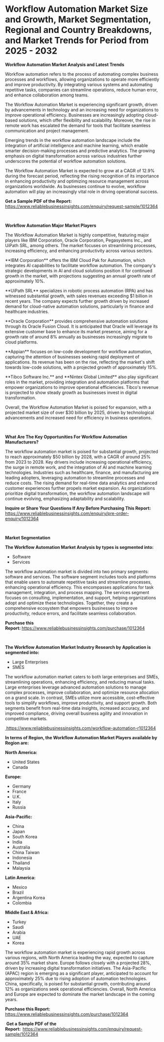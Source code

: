 <p><h1>Workflow Automation Market Size and Growth, Market Segmentation, Regional and Country Breakdowns, and Market Trends for Period from 2025 -  2032</h1></p><p><strong>Workflow Automation Market Analysis and Latest Trends</strong></p>
<p><p>Workflow automation refers to the process of automating complex business processes and workflows, allowing organizations to operate more efficiently and improve productivity. By integrating various systems and automating repetitive tasks, companies can streamline operations, reduce human error, and enhance collaboration among teams.</p><p>The Workflow Automation Market is experiencing significant growth, driven by advancements in technology and an increasing need for organizations to improve operational efficiency. Businesses are increasingly adopting cloud-based solutions, which offer flexibility and scalability. Moreover, the rise in remote work has escalated the demand for tools that facilitate seamless communication and project management.</p><p>Emerging trends in the workflow automation landscape include the integration of artificial intelligence and machine learning, which enable smarter decision-making processes and predictive analytics. The growing emphasis on digital transformation across various industries further underscores the potential of workflow automation solutions. </p><p>The Workflow Automation Market is expected to grow at a CAGR of 12.9% during the forecast period, reflecting the rising recognition of its importance in enhancing productivity and optimizing resource management across organizations worldwide. As businesses continue to evolve, workflow automation will play an increasingly vital role in driving operational success.</p></p>
<p><strong>Get a Sample PDF of the Report:&nbsp;</strong> <a href="https://www.reliablebusinessinsights.com/enquiry/request-sample/1012364?utm_campaign=3310&utm_medium=2&utm_source=Github&utm_content=ia&utm_term=17042025&utm_id=workflow-automation">https://www.reliablebusinessinsights.com/enquiry/request-sample/1012364</a></p>
<p>&nbsp;</p>
<p><strong>Workflow Automation Major Market Players</strong></p>
<p><p>The Workflow Automation Market is highly competitive, featuring major players like IBM Corporation, Oracle Corporation, Pegasystems Inc., and UiPath SRL, among others. The market focuses on streamlining processes, increasing efficiency, and enhancing productivity across various sectors.</p><p>**IBM Corporation** offers the IBM Cloud Pak for Automation, which integrates AI capabilities to facilitate workflow automation. The company's strategic developments in AI and cloud solutions position it for continued growth in the market, with projections suggesting an annual growth rate of approximately 10%.</p><p>**UiPath SRL** specializes in robotic process automation (RPA) and has witnessed substantial growth, with sales revenues exceeding $1 billion in recent years. The company expects further growth driven by increased demand for cloud-native automation solutions, particularly in finance and healthcare industries.</p><p>**Oracle Corporation** provides comprehensive automation solutions through its Oracle Fusion Cloud. It is anticipated that Oracle will leverage its extensive customer base to enhance its market presence, aiming for a growth rate of around 8% annually as businesses increasingly migrate to cloud platforms.</p><p>**Appian** focuses on low-code development for workflow automation, capturing the attention of businesses seeking rapid deployment of applications. Its revenue has been on the rise, reflecting the market's shift towards low-code solutions, with a projected growth of approximately 15%.</p><p>**Tibco Software Inc.** and **Nintex Global Limited** also play significant roles in the market, providing integration and automation platforms that empower organizations to improve operational efficiencies. Tibco's revenue is projected to show steady growth as businesses invest in digital transformation.</p><p>Overall, the Workflow Automation Market is poised for expansion, with a projected market size of over $30 billion by 2025, driven by technological advancements and increased need for efficiency in business operations.</p></p>
<p>&nbsp;</p>
<p><strong>What Are The Key Opportunities For Workflow Automation Manufacturers?</strong></p>
<p><p>The workflow automation market is poised for substantial growth, projected to reach approximately $50 billion by 2028, with a CAGR of around 25% from 2023 to 2028. Key drivers include increasing operational efficiency, the surge in remote work, and the integration of AI and machine learning technologies. Industries such as healthcare, finance, and manufacturing are leading adopters, leveraging automation to streamline processes and reduce costs. The rising demand for real-time data analytics and enhanced customer experiences further propels market expansion. As organizations prioritize digital transformation, the workflow automation landscape will continue evolving, emphasizing adaptability and scalability.</p></p>
<p><strong>Inquire or Share Your Questions If Any Before Purchasing This Report:</strong> <a href="https://www.reliablebusinessinsights.com/enquiry/pre-order-enquiry/1012364?utm_campaign=3310&utm_medium=2&utm_source=Github&utm_content=ia&utm_term=17042025&utm_id=workflow-automation">https://www.reliablebusinessinsights.com/enquiry/pre-order-enquiry/1012364</a></p>
<p>&nbsp;</p>
<p><strong>Market Segmentation</strong></p>
<p><strong>The Workflow Automation Market Analysis by types is segmented into:</strong></p>
<p><ul><li>Software</li><li>Services</li></ul></p>
<p><p>The workflow automation market is divided into two primary segments: software and services. The software segment includes tools and platforms that enable users to automate repetitive tasks and streamline processes, enhancing operational efficiency. This encompasses applications for task management, integration, and process mapping. The services segment focuses on consulting, implementation, and support, helping organizations adopt and optimize these technologies. Together, they create a comprehensive ecosystem that empowers businesses to improve productivity, reduce errors, and facilitate seamless collaboration.</p></p>
<p><strong>Purchase this Report:&nbsp;</strong><a href="https://www.reliablebusinessinsights.com/purchase/1012364?utm_campaign=3310&utm_medium=2&utm_source=Github&utm_content=ia&utm_term=17042025&utm_id=workflow-automation">https://www.reliablebusinessinsights.com/purchase/1012364</a></p>
<p>&nbsp;</p>
<p><strong>The Workflow Automation Market Industry Research by Application is segmented into:</strong></p>
<p><ul><li>Large Enterprises</li><li>SMES</li></ul></p>
<p><p>The workflow automation market caters to both large enterprises and SMEs, streamlining operations, enhancing efficiency, and reducing manual tasks. Large enterprises leverage advanced automation solutions to manage complex processes, improve collaboration, and optimize resource allocation on a grand scale. In contrast, SMEs utilize more accessible, cost-effective tools to simplify workflows, improve productivity, and support growth. Both segments benefit from real-time data insights, increased accuracy, and improved compliance, driving overall business agility and innovation in competitive markets.</p></p>
<p><a href="https://www.reliablebusinessinsights.com/workflow-automation-r1012364?utm_campaign=3310&utm_medium=2&utm_source=Github&utm_content=ia&utm_term=17042025&utm_id=workflow-automation">&nbsp;https://www.reliablebusinessinsights.com/workflow-automation-r1012364</a></p>
<p><strong>In terms of Region, the Workflow Automation Market Players available by Region are:</strong></p>
<p>
    <p> <strong> North America: </strong>
        <ul>
            <li>United States</li>
            <li>Canada</li>
        </ul>
        </p> 
    <p> <strong> Europe: </strong>
        <ul>
            <li>Germany</li>
            <li>France</li>
            <li>U.K.</li>
            <li>Italy</li>
            <li>Russia</li>
        </ul>
        </p> 
    <p> <strong> Asia-Pacific: </strong>
        <ul>
            <li>China</li>
            <li>Japan</li>
            <li>South Korea</li>
            <li>India</li>
            <li>Australia</li>
            <li>China Taiwan</li>
            <li>Indonesia</li>
            <li>Thailand</li>
            <li>Malaysia</li>
        </ul>
        </p> 
    <p> <strong> Latin America: </strong>
        <ul>
            <li>Mexico</li>
            <li>Brazil</li>
            <li>Argentina Korea</li>
            <li>Colombia</li>
        </ul>
        </p> 
    <p> <strong> Middle East & Africa: </strong>
        <ul>
            <li>Turkey</li>
            <li>Saudi</li>
            <li>Arabia</li>
            <li>UAE</li>
            <li>Korea</li>
        </ul>
    </p>
    </p>
<p><p>The workflow automation market is experiencing rapid growth across various regions, with North America leading the way, expected to capture around 35% market share. Europe follows closely with a projected 28%, driven by increasing digital transformation initiatives. The Asia-Pacific (APAC) region is emerging as a significant player, anticipated to account for approximately 25% due to rising adoption of automation technologies. China, specifically, is poised for substantial growth, contributing around 12% as organizations seek operational efficiencies. Overall, North America and Europe are expected to dominate the market landscape in the coming years.</p></p>
<p><strong>Purchase this Report: </strong><a href="https://www.reliablebusinessinsights.com/purchase/1012364?utm_campaign=3310&utm_medium=2&utm_source=Github&utm_content=ia&utm_term=17042025&utm_id=workflow-automation">https://www.reliablebusinessinsights.com/purchase/1012364</a></p>
<p>&nbsp;<strong>Get a Sample PDF of the Report:&nbsp;&nbsp;</strong><a href="https://www.reliablebusinessinsights.com/enquiry/request-sample/1012364?utm_campaign=3310&utm_medium=2&utm_source=Github&utm_content=ia&utm_term=17042025&utm_id=workflow-automation">https://www.reliablebusinessinsights.com/enquiry/request-sample/1012364</a></p>
<p><strong></strong></p>
<p><p></p><p></p><p></p></p>
